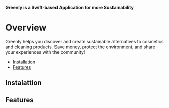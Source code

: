 ****Greenly is a Swift-based Application for more Sustainability****

# Overview

Greenly helps you discover and create sustainable alternatives to cosmetics and cleaning products. Save money, protect the environment, and share your experiences with the community!


- [Installation](#installation)
- [Features](#features)

## Instalattion

## Features

